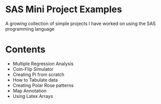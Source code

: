# SAS Mini Project Examples
A growing collection of simple projects I have worked on using the SAS programming language

# Contents
- Multiple Regression Analysis
- Coin-Flip Simulator
- Creating Pi from scratch
- How to Tabulate data
- Creating Polar Rose patterns
- Map Annotation
- Using Latex Arrays
